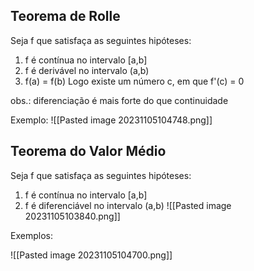 ## Teorema de Rolle
Seja f que satisfaça as seguintes hipóteses:
1) f é contínua no intervalo [a,b]
2) f é derivável no intervalo (a,b)
3) f(a) = f(b)
Logo existe um número c, em que f'(c) = 0

obs.: diferenciação é mais forte do que continuidade

Exemplo:
![[Pasted image 20231105104748.png]]
## Teorema do Valor Médio
Seja f que satisfaça as seguintes hipóteses:
1) f é contínua no intervalo [a,b]
2) f é diferenciável no intervalo (a,b)
![[Pasted image 20231105103840.png]]

Exemplos:

![[Pasted image 20231105104700.png]]

